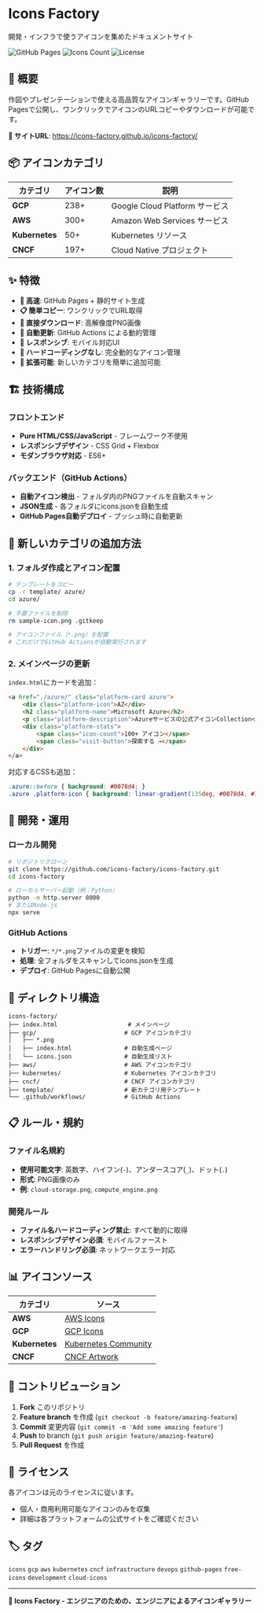 # Icons Factory

開発・インフラで使うアイコンを集めたドキュメントサイト

![GitHub Pages](https://img.shields.io/github/deployments/icons-factory/icons-factory/github-pages?label=GitHub%20Pages)
![Icons Count](https://img.shields.io/badge/icons-1000+-blue)
![License](https://img.shields.io/badge/license-Free%20to%20Use-green)

## 🌟 概要

作図やプレゼンテーションで使える高品質なアイコンギャラリーです。GitHub Pagesで公開し、ワンクリックでアイコンのURLコピーやダウンロードが可能です。

**🔗 サイトURL**: https://icons-factory.github.io/icons-factory/

## 📦 アイコンカテゴリ

| カテゴリ | アイコン数 | 説明 |
|---|---|---|
| **GCP** | 238+ | Google Cloud Platform サービス |
| **AWS** | 300+ | Amazon Web Services サービス |
| **Kubernetes** | 50+ | Kubernetes リソース |
| **CNCF** | 197+ | Cloud Native プロジェクト |

## ✨ 特徴

- **🚀 高速**: GitHub Pages + 静的サイト生成
- **📋 簡単コピー**: ワンクリックでURL取得
- **💾 直接ダウンロード**: 高解像度PNG画像
- **🔄 自動更新**: GitHub Actions による動的管理
- **📱 レスポンシブ**: モバイル対応UI
- **🚫 ハードコーディングなし**: 完全動的なアイコン管理
- **🎯 拡張可能**: 新しいカテゴリを簡単に追加可能

## 🏗️ 技術構成

### フロントエンド
- **Pure HTML/CSS/JavaScript** - フレームワーク不使用
- **レスポンシブデザイン** - CSS Grid + Flexbox
- **モダンブラウザ対応** - ES6+

### バックエンド（GitHub Actions）
- **自動アイコン検出** - フォルダ内のPNGファイルを自動スキャン
- **JSON生成** - 各フォルダにicons.jsonを自動生成
- **GitHub Pages自動デプロイ** - プッシュ時に自動更新

## 🚀 新しいカテゴリの追加方法

### 1. フォルダ作成とアイコン配置
```bash
# テンプレートをコピー
cp -r template/ azure/
cd azure/

# 不要ファイルを削除
rm sample-icon.png .gitkeep

# アイコンファイル（*.png）を配置
# これだけでGitHub Actionsが自動実行されます
```

### 2. メインページの更新
`index.html`にカードを追加：
```html
<a href="./azure/" class="platform-card azure">
    <div class="platform-icon">AZ</div>
    <h2 class="platform-name">Microsoft Azure</h2>
    <p class="platform-description">Azureサービスの公式アイコンCollection</p>
    <div class="platform-stats">
        <span class="icon-count">100+ アイコン</span>
        <span class="visit-button">探索する →</span>
    </div>
</a>
```

対応するCSSも追加：
```css
.azure::before { background: #0078d4; }
.azure .platform-icon { background: linear-gradient(135deg, #0078d4, #106ebe); }
```

## 🔧 開発・運用

### ローカル開発
```bash
# リポジトリクローン
git clone https://github.com/icons-factory/icons-factory.git
cd icons-factory

# ローカルサーバー起動（例：Python）
python -m http.server 8000
# またはNode.js
npx serve
```

### GitHub Actions
- **トリガー**: `*/*.png`ファイルの変更を検知
- **処理**: 全フォルダをスキャンしてicons.jsonを生成
- **デプロイ**: GitHub Pagesに自動公開

## 📂 ディレクトリ構造

```
icons-factory/
├── index.html                    # メインページ
├── gcp/                         # GCP アイコンカテゴリ
│   ├── *.png
│   ├── index.html               # 自動生成ページ
│   └── icons.json               # 自動生成リスト
├── aws/                         # AWS アイコンカテゴリ
├── kubernetes/                  # Kubernetes アイコンカテゴリ
├── cncf/                        # CNCF アイコンカテゴリ
├── template/                    # 新カテゴリ用テンプレート
└── .github/workflows/           # GitHub Actions
```

## 📋 ルール・規約

### ファイル名規約
- **使用可能文字**: 英数字、ハイフン(`-`)、アンダースコア(`_`)、ドット(`.`)
- **形式**: PNG画像のみ
- **例**: `cloud-storage.png`, `compute_engine.png`

### 開発ルール
- **ファイル名ハードコーディング禁止**: すべて動的に取得
- **レスポンシブデザイン必須**: モバイルファースト
- **エラーハンドリング必須**: ネットワークエラー対応

## 📊 アイコンソース

| カテゴリ | ソース |
|---|---|
| **AWS** | [AWS Icons](https://aws-icons.com/) |
| **GCP** | [GCP Icons](https://gcpicons.com/) |
| **Kubernetes** | [Kubernetes Community](https://github.com/kubernetes/community/tree/master/icons) |
| **CNCF** | [CNCF Artwork](https://github.com/cncf/artwork/tree/main) |

## 🤝 コントリビューション

1. **Fork** このリポジトリ
2. **Feature branch** を作成 (`git checkout -b feature/amazing-feature`)
3. **Commit** 変更内容 (`git commit -m 'Add some amazing feature'`)
4. **Push** to branch (`git push origin feature/amazing-feature`)
5. **Pull Request** を作成

## 📝 ライセンス

各アイコンは元のライセンスに従います。
- 個人・商用利用可能なアイコンのみを収集
- 詳細は各プラットフォームの公式サイトをご確認ください

## 🏷️ タグ

`icons` `gcp` `aws` `kubernetes` `cncf` `infrastructure` `devops` `github-pages` `free-icons` `development` `cloud-icons`

---

**🤖 Icons Factory - エンジニアのための、エンジニアによるアイコンギャラリー**
